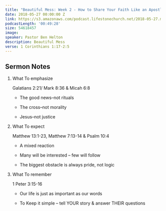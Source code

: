```yaml
---
title: "Beautiful Mess: Week 2 - How to Share Your Faith Like an Apostle"
date: 2018-05-27 00:00:00 Z
link: https://s3.amazonaws.com/podcast.lifestonechurch.net/2018-05-27.mp3
podcastLength: '00:49:28'
size: 54618457
image:
speaker: Pastor Ben Helton
description: Beautiful Mess
verse: 1 Corinthians 1:17-2:5
---
```


## Sermon Notes

1. What To emphasize

    Galatians 2:21/ Mark 8:36 & Micah 6:8

    - The good news–not rituals

    - The cross–not morality

    - Jesus–not justice

2. What To expect

    Matthew 13:1-23, Matthew 7:13-14 & Psalm 10:4

    - A mixed reaction

    - Many will be interested – few will follow

    - The biggest obstacle is always pride, not logic

3. What To remember

    1 Peter 3:15-16

    - Our life is just as important as our words

    - To Keep it simple – tell YOUR story & answer THEIR questions

